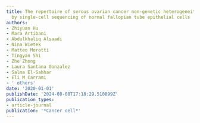 ```yaml
---
title: The repertoire of serous ovarian cancer non-genetic heterogeneity revealed
  by single-cell sequencing of normal fallopian tube epithelial cells
authors:
- Zhiyuan Hu
- Mara Artibani
- Abdulkhaliq Alsaadi
- Nina Wietek
- Matteo Morotti
- Tingyan Shi
- Zhe Zhong
- Laura Santana Gonzalez
- Salma El-Sahhar
- Eli M Carrami
- ' others'
date: '2020-01-01'
publishDate: '2024-08-08T17:18:29.510899Z'
publication_types:
- article-journal
publication: '*Cancer cell*'
---
```

